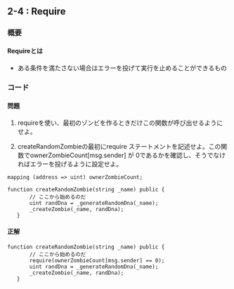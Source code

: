 ## 2-4 : Require

### 概要
#### Requireとは

- ある条件を満たさない場合はエラーを投げて実行を止めることができるもの


### コード
#### 問題

1. requireを使い、最初のゾンビを作るときだけこの関数が呼び出せるようにせよ。

1. createRandomZombieの最初にrequire ステートメントを記述せよ。この関数でownerZombieCount[msg.sender] が 0であるかを確認し、そうでなければエラーを投げるように設定せよ。
```
mapping (address => uint) ownerZombieCount;
```

```
function createRandomZombie(string _name) public {
       // ここから始めるのだ
       uint randDna = _generateRandomDna(_name);
       _createZombie(_name, randDna);
   }
```

#### 正解

```
function createRandomZombie(string _name) public {
       // ここから始めるのだ
       require(ownerZombieCount[msg.sender] == 0);
       uint randDna = _generateRandomDna(_name);
       _createZombie(_name, randDna);
   }
```

